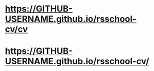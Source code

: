 # https://GITHUB-USERNAME.github.io/rsschool-cv/cv
# https://GITHUB-USERNAME.github.io/rsschool-cv/
